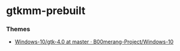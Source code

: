 gtkmm-prebuilt
==============
### Themes
- [Windows-10/gtk-4.0 at master · B00merang-Project/Windows-10](https://github.com/B00merang-Project/Windows-10/tree/master/gtk-4.0)
